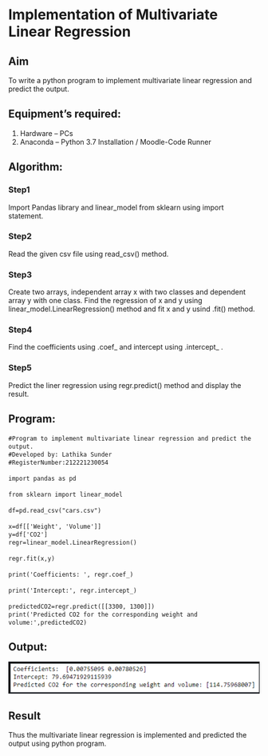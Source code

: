 # Implementation of Multivariate Linear Regression
## Aim
To write a python program to implement multivariate linear regression and predict the output.
## Equipment’s required:
1.	Hardware – PCs
2.	Anaconda – Python 3.7 Installation / Moodle-Code Runner
## Algorithm:
### Step1
Import Pandas library and linear_model from sklearn using import statement.

### Step2
Read the given csv file using read_csv() method.

### Step3
Create two arrays, independent array x with two classes and dependent array y with one class. Find the regression of x and y using linear_model.LinearRegression() method and fit x and y usind .fit() method.

### Step4
Find the coefficients using .coef_ and intercept using .intercept_ .

### Step5
Predict the liner regression using regr.predict() method and display the result.

## Program:
```
#Program to implement multivariate linear regression and predict the output.
#Developed by: Lathika Sunder
#RegisterNumber:212221230054

import pandas as pd

from sklearn import linear_model

df=pd.read_csv("cars.csv")

x=df[['Weight', 'Volume']]
y=df['CO2']
regr=linear_model.LinearRegression()

regr.fit(x,y)

print('Coefficients: ', regr.coef_)

print('Intercept:', regr.intercept_)

predictedCO2=regr.predict([[3300, 1300]])
print('Predicted CO2 for the corresponding weight and volume:',predictedCO2)
```

## Output:
  ![output](./1.png)

## Result
Thus the multivariate linear regression is implemented and predicted the output using python program.
